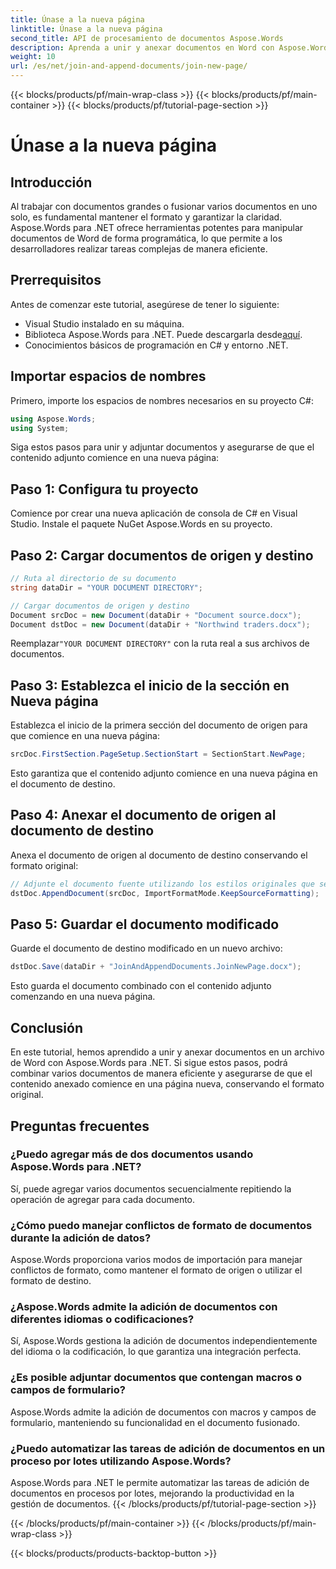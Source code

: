 ```yaml
---
title: Únase a la nueva página
linktitle: Únase a la nueva página
second_title: API de procesamiento de documentos Aspose.Words
description: Aprenda a unir y anexar documentos en Word con Aspose.Words para .NET. Siga nuestra guía paso a paso para combinar documentos de manera eficiente.
weight: 10
url: /es/net/join-and-append-documents/join-new-page/
---
```


{{< blocks/products/pf/main-wrap-class >}}
{{< blocks/products/pf/main-container >}}
{{< blocks/products/pf/tutorial-page-section >}}

# Únase a la nueva página

## Introducción

Al trabajar con documentos grandes o fusionar varios documentos en uno solo, es fundamental mantener el formato y garantizar la claridad. Aspose.Words para .NET ofrece herramientas potentes para manipular documentos de Word de forma programática, lo que permite a los desarrolladores realizar tareas complejas de manera eficiente.

## Prerrequisitos

Antes de comenzar este tutorial, asegúrese de tener lo siguiente:
- Visual Studio instalado en su máquina.
-  Biblioteca Aspose.Words para .NET. Puede descargarla desde[aquí](https://releases.aspose.com/words/net/).
- Conocimientos básicos de programación en C# y entorno .NET.

## Importar espacios de nombres

Primero, importe los espacios de nombres necesarios en su proyecto C#:

```csharp
using Aspose.Words;
using System;
```

Siga estos pasos para unir y adjuntar documentos y asegurarse de que el contenido adjunto comience en una nueva página:

## Paso 1: Configura tu proyecto

Comience por crear una nueva aplicación de consola de C# en Visual Studio. Instale el paquete NuGet Aspose.Words en su proyecto.

## Paso 2: Cargar documentos de origen y destino

```csharp
// Ruta al directorio de su documento
string dataDir = "YOUR DOCUMENT DIRECTORY";

// Cargar documentos de origen y destino
Document srcDoc = new Document(dataDir + "Document source.docx");
Document dstDoc = new Document(dataDir + "Northwind traders.docx");
```

 Reemplazar`"YOUR DOCUMENT DIRECTORY"` con la ruta real a sus archivos de documentos.

## Paso 3: Establezca el inicio de la sección en Nueva página

Establezca el inicio de la primera sección del documento de origen para que comience en una nueva página:

```csharp
srcDoc.FirstSection.PageSetup.SectionStart = SectionStart.NewPage;
```

Esto garantiza que el contenido adjunto comience en una nueva página en el documento de destino.

## Paso 4: Anexar el documento de origen al documento de destino

Anexa el documento de origen al documento de destino conservando el formato original:

```csharp
// Adjunte el documento fuente utilizando los estilos originales que se encuentran en el documento fuente.
dstDoc.AppendDocument(srcDoc, ImportFormatMode.KeepSourceFormatting);
```

## Paso 5: Guardar el documento modificado

Guarde el documento de destino modificado en un nuevo archivo:

```csharp
dstDoc.Save(dataDir + "JoinAndAppendDocuments.JoinNewPage.docx");
```

Esto guarda el documento combinado con el contenido adjunto comenzando en una nueva página.

## Conclusión

En este tutorial, hemos aprendido a unir y anexar documentos en un archivo de Word con Aspose.Words para .NET. Si sigue estos pasos, podrá combinar varios documentos de manera eficiente y asegurarse de que el contenido anexado comience en una página nueva, conservando el formato original.

## Preguntas frecuentes

### ¿Puedo agregar más de dos documentos usando Aspose.Words para .NET?
Sí, puede agregar varios documentos secuencialmente repitiendo la operación de agregar para cada documento.

### ¿Cómo puedo manejar conflictos de formato de documentos durante la adición de datos?
Aspose.Words proporciona varios modos de importación para manejar conflictos de formato, como mantener el formato de origen o utilizar el formato de destino.

### ¿Aspose.Words admite la adición de documentos con diferentes idiomas o codificaciones?
Sí, Aspose.Words gestiona la adición de documentos independientemente del idioma o la codificación, lo que garantiza una integración perfecta.

### ¿Es posible adjuntar documentos que contengan macros o campos de formulario?
Aspose.Words admite la adición de documentos con macros y campos de formulario, manteniendo su funcionalidad en el documento fusionado.

### ¿Puedo automatizar las tareas de adición de documentos en un proceso por lotes utilizando Aspose.Words?
Aspose.Words para .NET le permite automatizar las tareas de adición de documentos en procesos por lotes, mejorando la productividad en la gestión de documentos.
{{< /blocks/products/pf/tutorial-page-section >}}

{{< /blocks/products/pf/main-container >}}
{{< /blocks/products/pf/main-wrap-class >}}

{{< blocks/products/products-backtop-button >}}
